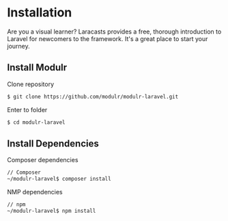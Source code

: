 # Installation

Are you a visual learner? Laracasts provides a free, thorough introduction to Laravel for newcomers to the framework. It's a great place to start your journey.

## Install Modulr

Clone repository

```bash
$ git clone https://github.com/modulr/modulr-laravel.git
```

Enter to folder

```bash
$ cd modulr-laravel
```

## Install Dependencies

Composer dependencies

```bash
// Composer
~/modulr-laravel$ composer install
```

NMP dependencies

```bash
// npm
~/modulr-laravel$ npm install
```
